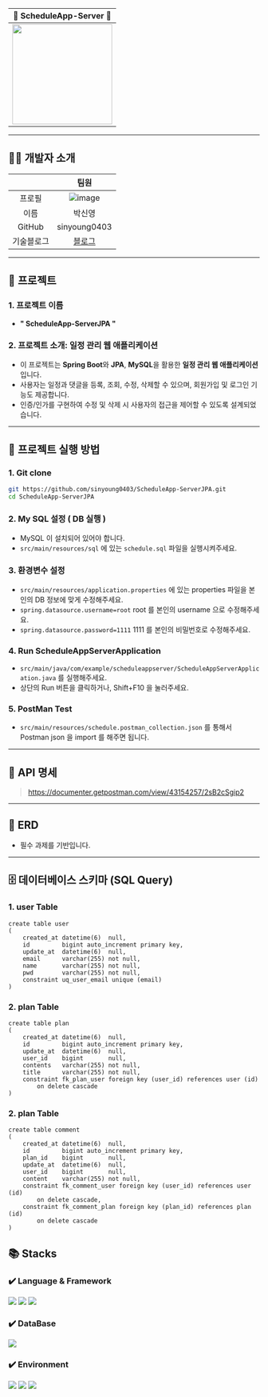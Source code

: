 |                                          📅 ScheduleApp-Server 📅                                          |  
|:------------------------------------------------------------------------------------------------------------------:|
| <img src="https://github.com/user-attachments/assets/3f0705da-87a1-4590-9731-7c6942571f74" width="200"> |


---

## 🧑‍💻 개발자 소개

|  |                                   팀원                                   |
|:-------------:|:----------------------------------------------------------------------:|
|프로필| ![image](https://avatars.githubusercontent.com/u/94594402?v=4&size=64) |
|이름|                                  박신영                                   |
|GitHub|                              sinyoung0403                              |
|기술블로그|                 [블로그](https://sintory-04.tistory.com/)                 |

---

## 📌 프로젝트

### 1. 프로젝트 이름

- **" ScheduleApp-ServerJPA "**

### 2. 프로젝트 소개: 일정 관리 웹 애플리케이션

- 이 프로젝트는 **Spring Boot**와 **JPA**, **MySQL**을 활용한 **일정 관리 웹 애플리케이션**입니다.
- 사용자는 일정과 댓글을 등록, 조회, 수정, 삭제할 수 있으며, 회원가입 및 로그인 기능도 제공합니다.
- 인증/인가를 구현하여 수정 및 삭제 시 사용자의 접근을 제어할 수 있도록 설계되었습니다.
 

---

## 🚀 프로젝트 실행 방법

### 1. Git clone

```bash
git https://github.com/sinyoung0403/ScheduleApp-ServerJPA.git
cd ScheduleApp-ServerJPA
```

### 2. My SQL 설정 ( DB 실행 )

- MySQL 이 설치되어 있어야 합니다.
- `src/main/resources/sql` 에 있는 `schedule.sql` 파일을 실행시켜주세요.

### 3. 환경변수 설정

- `src/main/resources/application.properties` 에 있는 properties 파일을 본인의 DB 정보에 맞게 수정해주세요.
- `spring.datasource.username=root` root 를 본인의 username 으로 수정해주세요.
- `spring.datasource.password=1111` 1111 를 본인의 비밀번호로 수정해주세요.

### 4. Run ScheduleAppServerApplication

- `src/main/java/com/example/scheduleappserver/ScheduleAppServerApplication.java` 를 실행해주세요.
- 상단의 Run 버튼을 클릭하거나, Shift+F10 을 눌러주세요.


### 5. PostMan Test

- `src/main/resources/schedule.postman_collection.json` 를 통해서 Postman json 을 import 를 해주면 됩니다.

---

## 📝 API 명세

> https://documenter.getpostman.com/view/43154257/2sB2cSgip2


---

## 🔗 ERD

- 필수 과제를 기반입니다.

---

## 🗄️ 데이터베이스 스키마 (SQL Query)

### 1. user Table

```mysql
create table user
(
    created_at datetime(6)  null,
    id         bigint auto_increment primary key,
    update_at  datetime(6)  null,
    email      varchar(255) not null,
    name       varchar(255) not null,
    pwd        varchar(255) not null,
    constraint uq_user_email unique (email)
)
```

### 2. plan Table

```mysql
create table plan
(
    created_at datetime(6)  null,
    id         bigint auto_increment primary key,
    update_at  datetime(6)  null,
    user_id    bigint       null,
    contents   varchar(255) not null,
    title      varchar(255) not null,
    constraint fk_plan_user foreign key (user_id) references user (id)
        on delete cascade
)

```

### 2. plan Table

```mysql
create table comment
(
    created_at datetime(6)  null,
    id         bigint auto_increment primary key,
    plan_id    bigint       null,
    update_at  datetime(6)  null,
    user_id    bigint       null,
    content    varchar(255) not null,
    constraint fk_comment_user foreign key (user_id) references user (id)
        on delete cascade,
    constraint fk_comment_plan foreign key (plan_id) references plan (id)
        on delete cascade
)
```

## 📚 Stacks

### ✔️ Language & Framework
<img src="https://img.shields.io/badge/java-007396?style=for-the-badge&logo=java&logoColor=white">
<img src="https://img.shields.io/badge/spring-6DB33F?style=for-the-badge&logo=spring&logoColor=white">
<img src="https://img.shields.io/badge/SpringBoot-6DB33F?style=for-the-badge&logo=Spring Boot&logoColor=white"/>

### ✔️ DataBase
  <img src="https://img.shields.io/badge/mysql-4479A1?style=for-the-badge&logo=mysql&logoColor=white"> 


### ✔️ Environment
<img src="https://img.shields.io/badge/intellijidea-000000?style=for-the-badge&logo=intellijidea&logoColor=white"> <img src="https://img.shields.io/badge/github-181717?style=for-the-badge&logo=github&logoColor=white"> <img src="https://img.shields.io/badge/git-F05032?style=for-the-badge&logo=git&logoColor=white">


